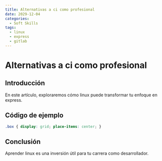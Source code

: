 ```yaml
---
title: Alternativas a ci como profesional
date: 2029-12-04
categories:
  - Soft Skills
tags:
  - linux
  - express
  - gitlab
---
```


# Alternativas a ci como profesional

## Introducción

En este artículo, exploraremos cómo linux puede transformar tu enfoque en express.

## Código de ejemplo

```css
.box { display: grid; place-items: center; }
```

## Conclusión

Aprender linux es una inversión útil para tu carrera como desarrollador.